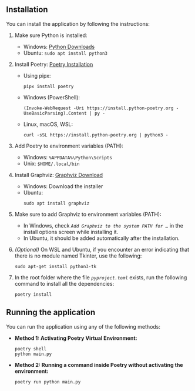 ## Installation

You can install the application by following the instructions:

1. Make sure Python is installed:
   - Windows: [Python Downloads](https://www.python.org/downloads/windows/)
   - Ubuntu: `sudo apt install python3`

2. Install Poetry: [Poetry Installation](https://python-poetry.org/docs/#installation)
   - Using pipx: 
        ```
        pipx install poetry
        ```
   - Windows (PowerShell): 
        ```
        (Invoke-WebRequest -Uri https://install.python-poetry.org -UseBasicParsing).Content | py -
        ```
   - Linux, macOS, WSL:  
        ```
        curl -sSL https://install.python-poetry.org | python3 -
        ```

3. Add Poetry to environment variables (PATH):
   - Windows: `%APPDATA%\Python\Scripts`
   - Unix: `$HOME/.local/bin`

4. Install Graphviz: [Graphviz Download](https://graphviz.org/download/)
   - Windows: Download the installer
   - Ubuntu: 
        ```
        sudo apt install graphviz
        ```

5. Make sure to add Graphviz to environment variables (PATH):
   - In Windows, check *`Add Graphviz to the system PATH for …`* in the install options screen while installing it.
   - In Ubuntu, it should be added automatically after the installation.

6. *(Optional)* On WSL and Ubuntu, if you encounter an error indicating that there is no module named Tkinter, use the following:
   ```
   sudo apt-get install python3-tk
   ```

7. In the root folder where the file *`pyproject.toml`* exists, run the following command to install all the dependencies:
   ```
   poetry install
   ```

## Running the application

You can run the application using any of the following methods:

- **Method 1: Activating Poetry Virtual Environment:**
  ```
  poetry shell
  python main.py
  ```

- **Method 2: Running a command inside Poetry without activating the environment:**
  ```
  poetry run python main.py
  ```
